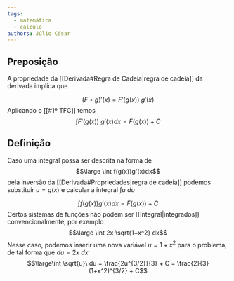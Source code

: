 ```yaml
---
tags:
  - matemática
  - cálculo
authors: Júlio César
---
```


## Preposição

A propriedade da [[Derivada#Regra de Cadeia|regra de cadeia]] da derivada implica que

$$(F\circ g)'(x) = F'(g(x))\ g'(x)$$Aplicando o [[#1º TFC]] temos
$$\int F'(g(x))\ g'(x) dx= F(g(x)) + C$$
## Definição

Caso uma integral possa ser descrita na forma de $$\large \int f(g(x))g'(x)dx$$
pela inversão da [[Derivada#Propriedades|regra de cadeia]] podemos substituir $u = g(x)$ e calcular a integral $\int u\ du$

$$\int f(g(x))g'(x)dx = F(g(x)) + C$$
Certos sistemas de funções não podem ser [[Integral|integrados]] convencionalmente, por exemplo
$$\large \int 2x \sqrt{1+x^2} dx$$
Nesse caso, podemos inserir uma nova variável $u = 1 + x^2$ para o problema, de tal forma que $du = 2x\ dx$
$$\large\int \sqrt{u}\ du = \frac{2u^{3/2}}{3} + C =  \frac{2}{3} (1+x^2)^{3/2} + C$$
